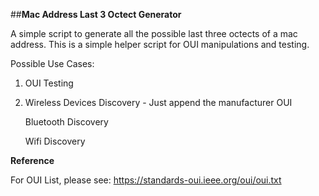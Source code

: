 ##**Mac Address Last 3 Octect Generator**


A simple script to generate all the possible last three octects of a mac address. This is a simple helper script for OUI manipulations and testing. 

Possible Use Cases:

1. OUI Testing

2. Wireless Devices Discovery - Just append the manufacturer OUI
   
   Bluetooth Discovery
   
   Wifi Discovery 

**Reference**

For OUI List, please see: 
https://standards-oui.ieee.org/oui/oui.txt
